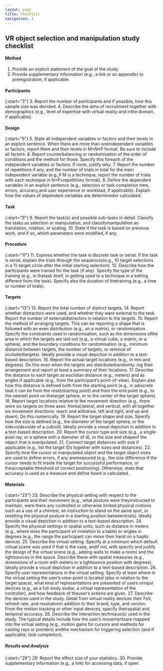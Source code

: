 ```yaml
---
layout: page
title: Checklist
navigation: 3
---
```


## VR object selection and manipulation study checklist

#### Method
1. Provide an explicit statement of the goal of the study.
2. Provide supplementary information (e.g., a link or an appendix) to preregistration, if applicable.

#### Participants
{:start="3"}
3. Report the number of participants and if possible, how this sample size was decided.
4. Describe the aims of recruitment together with demographics (e.g., level of expertise with virtual reality and inthe domain, if applicable).

#### Design
{:start="5"}
5. State all independent variables or factors and their levels in an explicit sentence. When there are more than oneindependent variables or factors, report them and their levels in M&times;N&times;P format. Be sure to include all factors.
6. Report counterbalancing or randomisation of the order of conditions and the method for those. Specify this foreach of the independent variables or factors. If none, justify why.
7. Report the number of repetitions if any, and the number of trials in total for the main independent variable (e.g.,if M is a technique, report the number of trials with each technique in N&times;P&times;repetitions format).
8. Define the dependent variables in an explicit sentence (e.g., selection or task completion time, errors, accuracy,and user experience or workload, if applicable). Explain how the values of dependent variables are determinedor calculated.

#### Task
{:start="9"}
9. Report the task(s) and possible sub-tasks in detail. Classify the tasks as selection or manipulation, and classifymanipulation as translation, rotation, or scaling.
10. State if the task is based on previous work, and if so, which parameters were modified, if any.

#### Procedure
{:start="11"}
11. Express whether the task is discrete task or serial. If the task is serial, explain the trials through the sequences(e.g., 10 target selections in a 11-target circle after the initial starting selection).
12. Describe how the participants were trained for the task (if any). Specify the type of the training (e.g., in thetask itself, in getting used to a technique in a setting different from the task). Specify also the duration of thetraining (e.g., a time or number of trials).

#### Targets
{:start="13"}
13. Report the total number of distinct targets.
14. Report whether distractors were used, and whether they were external to the task. Report the number of externaldistractors in relation to the targets.
15. Report the method of arranging targets. This can be reporting a shape that is followed with an even distribution (e.g., on a matrix), or randomisation. Specify the constraints used in randomisation, such as the dimensions ofthe area in which the targets are laid out (e.g., a virtual cube, a matrix, or a sphere), and the boundary conditions for randomisation (e.g., minimum distance between targets, the number of targets, or removal of occludedtargets). Ideally provide a visual depiction in addition to a text-based description.
16. Report the actual target locations (e.g., in mm and degrees). Do this even when the targets are distributedrandomly: log their arrangement and report at least a summary of their locations.
17. Describe the distance to each target as euclidian distance (e.g., meters) and as angles if applicable (e.g., from the participant’s point-of-view). Explain also how this distance is defined both from the starting point (e.g., in adiscrete task it can be from the reset/starting point) and from the end point (e.g., to the nearest point on thetarget sphere, or to the center of the target sphere).
18. Report target locations relative to the movement direction (e.g., there were six targets on three axes: frontal,lateral, and vertical, with all together six movement directions: reach and withdraw, left and right, and up and down). Do this numerically.
19. Report the target shape and size. Specify how the size is defined (e.g., the diameter of the target sphere, or the side&times;side&times;side of a cuboid). Ideally provide a visual depiction in addition to a text-based description.
20. Report the cursor type and size (e.g., a single-pixel ray, or a sphere with a diameter of *d*), or the size and shapeof the object that is manipulated.
21. Connect target distances with size if applicable (e.g., list the target IDs together with sizes and distances).
22. Specify how the cursor or manipulated object and the target object sizes are used to define errors, if any aremeasured (e.g., the size difference if the cursor needs to fit inside the target for successful performance, or theacceptable threshold of correct positioning). Otherwise, state that accuracy is used as a measure and define howit is calculated.

#### Materials
{:start="23"}
23. Describe the physical setting with respect to the participants and their movement (e.g., what posture were theyinstructed to maintain, were there any controlled or otherwise limited physical motions such as a use of a chinrest, an instruction to stand on the same spot, or resetting the physical posture in a starting position betweentrials). Ideally provide a visual depiction in addition to a text-based description.
24. Specify the physical settings in spatial units, such as distance in meters (e.g., where does the participant sit inrelation to a table) or angles in degrees (e.g., the range the participant can move their hand on a haptic device).
25. Describe the virtual setting. Specify at a minimum which default virtual scene was used if that is the case, andif not, with specify and justify the design of the virtual scene (e.g., adding walls to make a room) and the lightsources in the space. Describe these with spatial measures (e.g., dimensions of a room with meters or a lightsource position with degrees). Ideally provide a visual depiction in addition to a text-based description.
26. Specify user representations in the virtual setting. Specify at least where in the virtual setting the user’s view-point is located (also in relation to the target space), what kind of representations are presented of users orinput devices (e.g., as a full-body avatar, a virtual representation of the controller), and how feedback of theuser’s actions are given.
27. Describe the devices used in the study. Detail from virtual reality devices their FoV, refresh rate, and resolutionin addition to their brand, type, and version. From the motion tracking or other input devices, specify theirspatial and temporal accuracy.
28. Describe the interaction technique(s) used in the study. The typical details include how the user’s movementsare mapped into the virtual setting (e.g., motion gains for cursors and methods for casting rays or pointers) andthe mechanism for triggering selection (and if applicable, task completion).

##### Results and Analysis
{:start="29"}
29. Report the effect size of your statistics.
30. Provide supplementary information (e.g., a link) for accessing data, if open.
